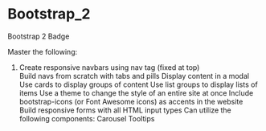 # Bootstrap_2
Bootstrap 2 Badge

Master the following:
<ol>
  <li>Create responsive navbars using nav tag (fixed at top)</li>
Build navs from scratch with tabs and pills
Display content in a modal
Use cards to display groups of content
Use list groups to display lists of items
Use a theme to change the style of an entire site at once
Include bootstrap-icons (or Font Awesome icons) as accents in the website
Build responsive forms with all HTML input types
Can utilize the following components:
Carousel
Tooltips
